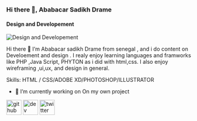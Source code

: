 
### Hi there 👋, Ababacar Sadikh Drame
#### Design and Developement
![Design and Developement](https://pbs.twimg.com/profile_banners/1026220115027787777/1630772857/600x200)

Hi there 👋
I’m Ababacar sadikh Drame from senegal , and i do content on Develoement and design . I realy enjoy learning languages and framworks like PHP ,Java Script, PHYTON as i did with html,css. I also enjoy wireframing ,ui,ux, and design in general. 

Skills: HTML / CSS/ADOBE XD/PHOTOSHOP/ILLUSTRATOR

- 🔭 I’m currently working on On my own project 


[<img src='https://cdn.jsdelivr.net/npm/simple-icons@3.0.1/icons/github.svg' alt='github' height='40'>](https://github.com/Sadikh1)  [<img src='https://cdn.jsdelivr.net/npm/simple-icons@3.0.1/icons/dev-dot-to.svg' alt='dev' height='40'>](https://dev.to/Sadikh1)  [<img src='https://cdn.jsdelivr.net/npm/simple-icons@3.0.1/icons/twitter.svg' alt='twitter' height='40'>](https://twitter.com/Allwin)  


<!---
Sadikh1/Sadikh1 is a ✨ special ✨ repository because its `README.md` (this file) appears on your GitHub profile.
You can click the Preview link to take a look at your changes.
--->
